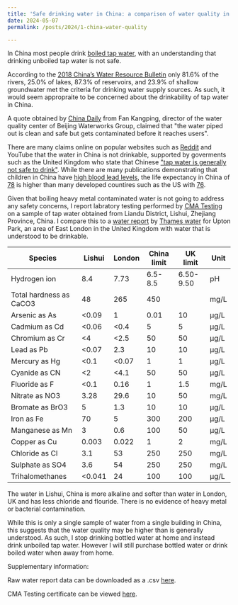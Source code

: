 ```yaml
---
title: 'Safe drinking water in China: a comparison of water quality in Lishui, China with London, UK'
date: 2024-05-07
permalink: /posts/2024/1-china-water-quality

---
```


In China most people drink [boiled tap water](https://safedrinkingwaterdotcom.wordpress.com/2014/01/13/boiled-in-china-a-personal-source-of-safe-drinking-water/), with an understanding that drinking unboiled tap water is not safe. 

According to the [2018 China’s Water Resource Bulletin](https://www.ncbi.nlm.nih.gov/pmc/articles/PMC8430420/#b12) only 81.6% of the rivers, 25.0% of lakes, 87.3% of reservoirs, and 23.9% of shallow groundwater met the criteria for drinking water supply sources. As such, it would seem appropraite to be concerned about the drinkability of tap water in China. 

A quote obtained by [China Daily](https://www.chinadaily.com.cn/china/2007-07/03/content_908401.htm) from Fan Kangping, director of the water quality center of Beijing Waterworks Group, claimed that "the water piped out is clean and safe but gets contaminated before it reaches users". 

There are many claims online on popular websites such as [Reddit](https://old.reddit.com/r/shanghai/comments/twkmiv/boiled_tap_water) and YouTube that the water in China is not drinkable, supported by goverments such as the United Kingdom who state that Chinese ["tap water is generally not safe to drink"](https://www.gov.uk/foreign-travel-advice/china/health). While there are many publications demonstrating that children in China have [high blood lead levels](https://doi.org/10.1016/j.envint.2019.105379), the life expectancy in China of [78](https://data.worldbank.org/indicator/SP.DYN.LE00.IN?locations=CN) is higher than many developed countires such as the US with [76](https://data.worldbank.org/indicator/SP.DYN.LE00.IN?locations=US). 

Given that boiling heavy metal contaminated water is not going to address any safety concerns, I report labratory testing performed by [CMA Testing](https://www.cmatesting.org/about-us) on a sample of tap water obtained from Liandu District, Lishui, Zhejiang Province, China. I compare this to a [water report](https://water-quality-api.prod.p.webapp.thameswater.co.uk/water-quality-api/Zone/NLE33) by [Thames water](https://www.thameswater.co.uk/) for Upton Park, an area of East London in the United Kingdom with water that is understood to be drinkable.

| Species                  | Lishui | London | China limit | UK limit | Unit |
|--------------------------|--------|-------|-------------|----------|------|
| Hydrogen ion             | 8.4    | 7.73  | 6.5-8.5     | 6.50-9.50| pH   |
| Total hardness as CaCO3  | 48     | 265   | 450         |          | mg/L |
| Arsenic as As            | <0.09  | 1     | 0.01        | 10       | μg/L |
| Cadmium as Cd            | <0.06  | <0.4  | 5           | 5        | μg/L |
| Chromium as Cr           | <4     | <2.5  | 50          | 50       | μg/L |
| Lead as Pb               | <0.07  | 2.3   | 10          | 10       | μg/L |
| Mercury as Hg            | <0.1   | <0.07 | 1           | 1        | μg/L |
| Cyanide as CN            | <2     | <4.1  | 50          | 50       | μg/L |
| Fluoride as F            | <0.1   | 0.16  | 1           | 1.5      | mg/L |
| Nitrate as NO3           | 3.28   | 29.6  | 10          | 50       | mg/L |
| Bromate as BrO3          | 5      | 1.3   | 10          | 10       | μg/L |
| Iron as Fe               | 70     | 5     | 300         | 200      | μg/L |
| Manganese as Mn          | 3      | 0.6   | 100         | 50       | μg/L |
| Copper as Cu             | 0.003  | 0.022 | 1           | 2        | mg/L |
| Chloride as Cl           | 3.1    | 53    | 250         | 250      | mg/L |
| Sulphate as SO4          | 3.6    | 54    | 250         | 250      | mg/L |
| Trihalomethanes          | <0.041 | 24    | 100         | 100      | μg/L |

The water in Lishui, China is more alkaline and softer than water in London, UK and has less chloride and flouride. There is no evidence of heavy metal or bacterial contamination. 

While this is only a single sample of water from a single building in China, this suggests that the water quality may be higher than is generally understood. As such, I stop drinking bottled water at home and instead drink unboiled tap water. However I will still purchase bottled water or drink boiled water when away from home.


Supplementary information:

Raw water report data can be downloaded as a .csv [here](https://github.com/chrisahart/chrisahart.github.io/blob/master/files/water_quality_csv.csv).

CMA Testing certificate can be viewed [here](https://github.com/chrisahart/chrisahart.github.io/blob/master/files/water_certificate_1.png).
